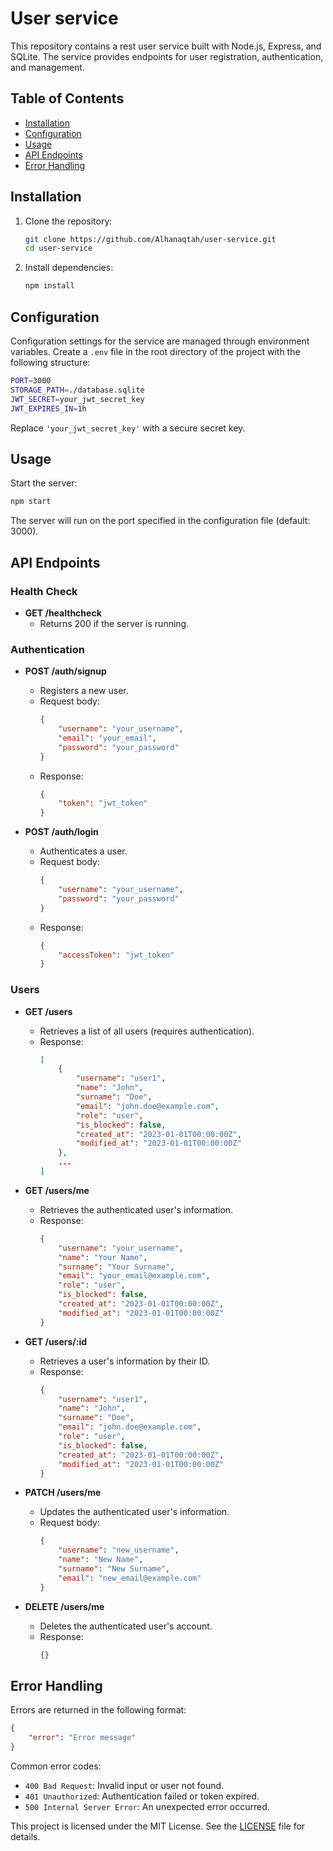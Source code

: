 # User service

This repository contains a rest user service built with Node.js, Express, and SQLite. The service provides endpoints for user registration, authentication, and management.

## Table of Contents

- [Installation](#installation)
- [Configuration](#configuration)
- [Usage](#usage)
- [API Endpoints](#api-endpoints)
- [Error Handling](#error-handling)

## Installation

1. Clone the repository:

   ```sh
   git clone https://github.com/Alhanaqtah/user-service.git
   cd user-service
   ```
2. Install dependencies:

   ```sh
   npm install
   ```

## Configuration

Configuration settings for the service are managed through environment variables. Create a `.env` file in the root directory of the project with the following structure:

```sh
PORT=3000
STORAGE_PATH=./database.sqlite
JWT_SECRET=your_jwt_secret_key
JWT_EXPIRES_IN=1h
```

Replace `'your_jwt_secret_key'` with a secure secret key.

## Usage

Start the server:

```sh
npm start
```

The server will run on the port specified in the configuration file (default: 3000).

## API Endpoints

### Health Check

- **GET /healthcheck**
  - Returns 200 if the server is running.

### Authentication

- **POST /auth/signup**

  - Registers a new user.
  - Request body:
    ```json
    {
        "username": "your_username",
        "email": "your_email",
        "password": "your_password"
    }
    ```
  - Response:
    ```json
    {
        "token": "jwt_token"
    }
    ```
- **POST /auth/login**

  - Authenticates a user.
  - Request body:
    ```json
    {
        "username": "your_username",
        "password": "your_password"
    }
    ```
  - Response:
    ```json
    {
        "accessToken": "jwt_token"
    }
    ```

### Users

- **GET /users**

  - Retrieves a list of all users (requires authentication).
  - Response:
    ```json
    [
        {
            "username": "user1",
            "name": "John",
            "surname": "Doe",
            "email": "john.doe@example.com",
            "role": "user",
            "is_blocked": false,
            "created_at": "2023-01-01T00:00:00Z",
            "modified_at": "2023-01-01T00:00:00Z"
        },
        ...
    ]
    ```
- **GET /users/me**

  - Retrieves the authenticated user's information.
  - Response:
    ```json
    {
        "username": "your_username",
        "name": "Your Name",
        "surname": "Your Surname",
        "email": "your_email@example.com",
        "role": "user",
        "is_blocked": false,
        "created_at": "2023-01-01T00:00:00Z",
        "modified_at": "2023-01-01T00:00:00Z"
    }
    ```
- **GET /users/:id**

  - Retrieves a user's information by their ID.
  - Response:
    ```json
    {
        "username": "user1",
        "name": "John",
        "surname": "Doe",
        "email": "john.doe@example.com",
        "role": "user",
        "is_blocked": false,
        "created_at": "2023-01-01T00:00:00Z",
        "modified_at": "2023-01-01T00:00:00Z"
    }
    ```
- **PATCH /users/me**

  - Updates the authenticated user's information.
  - Request body:
    ```json
    {
        "username": "new_username",
        "name": "New Name",
        "surname": "New Surname",
        "email": "new_email@example.com"
    }
    ```
- **DELETE /users/me**

  - Deletes the authenticated user's account.
  - Response:
    ```json
    {}
    ```

## Error Handling

Errors are returned in the following format:

```json
{
    "error": "Error message"
}
```

Common error codes:

- `400 Bad Request`: Invalid input or user not found.
- `401 Unauthorized`: Authentication failed or token expired.
- `500 Internal Server Error`: An unexpected error occurred.

This project is licensed under the MIT License. See the [LICENSE](LICENSE) file for details.

